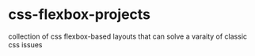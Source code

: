 # css-flexbox-projects
collection of css flexbox-based layouts that can solve a varaity of classic css issues
